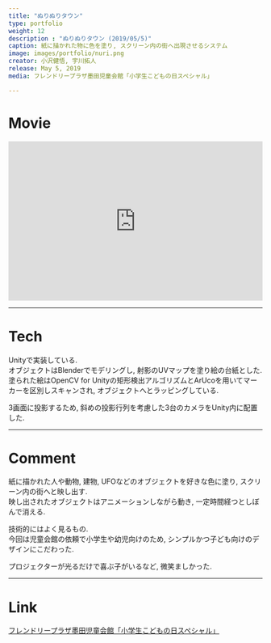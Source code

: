 ```yaml
---
title: "ぬりぬりタウン"
type: portfolio
weight: 12
description : "ぬりぬりタウン (2019/05/5)"
caption: 紙に描かれた物に色を塗り, スクリーン内の街へ出現させるシステム
image: images/portfolio/nuri.png
creator: 小沢健悟, 宇川拓人
release: May 5, 2019
media: フレンドリープラザ墨田児童会館「小学生こどもの日スペシャル」

---
```

# Movie
<iframe width = "100%" height = "315" src="https://www.youtube.com/embed/vM6VySQnM2E" frameborder="0" allow="accelerometer; autoplay; encrypted-media; gyroscope; picture-in-picture" allowfullscreen></iframe>

---
# Tech
Unityで実装している.<br>
オブジェクトはBlenderでモデリングし, 射影のUVマップを塗り絵の台紙とした. <br>
塗られた絵はOpenCV for Unityの矩形検出アルゴリズムとArUcoを用いてマーカーを区別しスキャンされ, オブジェクトへとラッピングしている. <br>

3画面に投影するため, 斜めの投影行列を考慮した3台のカメラをUnity内に配置した. <br>

---
# Comment
紙に描かれた人や動物, 建物, UFOなどのオブジェクトを好きな色に塗り, スクリーン内の街へと映し出す. <br>
映し出されたオブジェクトはアニメーションしながら動き, 一定時間経つとしぼんで消える. <br>

技術的にはよく見るもの. <br>
今回は児童会館の依頼で小学生や幼児向けのため, シンプルかつ子ども向けのデザインにこだわった. <br>

プロジェクターが光るだけで喜ぶ子がいるなど, 微笑ましかった. <br>

---
# Link
<a href= https://fukushi.unchusha.com/sumida/otayori/20190505shogakusei.pdf target=”_blank”>フレンドリープラザ墨田児童会館「小学生こどもの日スペシャル」</a> 